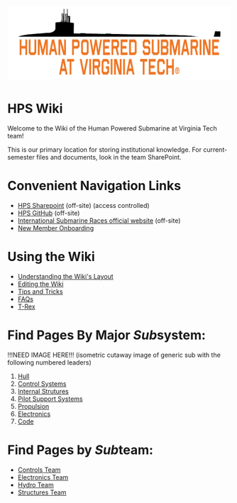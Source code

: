 # ![hps_logo1](hps_logo1.0d58f8f35c7f254d23fc.png)
# HPS Wiki

Welcome to the Wiki of the Human Powered Submarine at Virginia Tech team!

This is our primary location for storing institutional knowledge. For current-semester files and documents, look in the team SharePoint.

# Convenient Navigation Links
- [HPS Sharepoint](https://virginiatech.sharepoint.com/sites/HPS) (off-site) (access controlled)
- [HPS GitHub](https://github.com/VT-HPS) (off-site)
- [International Submarine Races official website](https://internationalsubmarineraces.org/) (off-site)
- [New Member Onboarding](new_member_resources\new-member-onboarding.md)

# Using the Wiki
  - [Understanding the Wiki's Layout](wiki_setup\wiki-layout-plan.md)
  - [Editing the Wiki](wiki_setup\editing-the-wiki.md)
  - [Tips and Tricks](wiki_setup/tips.md)
  - [FAQs](wiki_setup/faqs.md)
  - [T-Rex](https://chromedino.com/)

# Find Pages By Major *Sub*system:
!!!NEED IMAGE HERE!!! 
(isometric cutaway image of generic sub with the following numbered leaders)

1. [Hull](subsystems\hull\hull.md)
2. [Control Systems](subsystems\control_systems\control_systems.md)
3. [Internal Strutures](subsystems\internal_structures\internal-structures.md)
4. [Pilot Support Systems]()
5. [Propulsion](subsystems\propulsion\propulsion.md)
6. [Electronics](subsystems\electronics\electronics.md)
7. [Code](subsystems\code\code-subsystem-page.md)

# Find Pages by *Sub*team:
- [Controls Team](subteams\controls-subteam.md)
- [Electronics Team](subteams\electronics-subteam.md)
- [Hydro Team](subteams\hydro-subteam.md)
- [Structures Team](subteams\structures-subteam.md)


